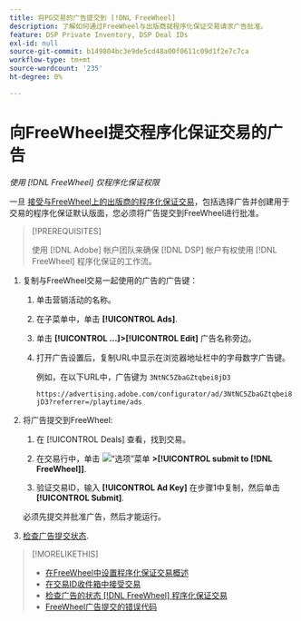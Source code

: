 ```yaml
---
title: 将PG交易的广告提交到 [!DNL FreeWheel]
description: 了解如何通过FreeWheel与出版商就程序化保证交易请求广告批准。
feature: DSP Private Inventory, DSP Deal IDs
exl-id: null
source-git-commit: b149804bc3e9de5cd48a00f0611c09d1f2e7c7ca
workflow-type: tm+mt
source-wordcount: '235'
ht-degree: 0%

---
```


# 向FreeWheel提交程序化保证交易的广告

*使用 [!DNL FreeWheel] 仅程序化保证权限*

一旦 [接受与FreeWheel上的出版商的程序化保证交易](#programmatic-guaranteed-set-up.md#pg-setup-deal-id-inbox)，包括选择广告并创建用于交易的程序化保证默认版面，您必须将广告提交到FreeWheel进行批准。

>[!PREREQUISITES]
>
>使用 [!DNL Adobe] 帐户团队来确保 [!DNL DSP] 帐户有权使用 [!DNL FreeWheel] 程序化保证的工作流。

1. 复制与FreeWheel交易一起使用的广告的广告键：

   1. 单击营销活动的名称。

   1. 在子菜单中，单击 **[!UICONTROL Ads]**.

   1. 单击  **[!UICONTROL ...]>[!UICONTROL Edit]** 广告名称旁边。

   1. 打开广告设置后，复制URL中显示在浏览器地址栏中的字母数字广告键。

      例如，在以下URL中，广告键为 `3NtNC5ZbaGZtqbei8jD3`

      `https://advertising.adobe.com/configurator/ad/3NtNC5ZbaGZtqbei8jD3?referrer=/playtime/ads`

1. 将广告提交到FreeWheel:

   1. 在 [!UICONTROL Deals] 查看，找到交易。

   1. 在交易行中，单击 ![“选项”菜单](/help/dsp/assets/options-menu.png) **>[!UICONTROL submit to [!DNL FreeWheel]]**.

   1. 验证交易ID，输入 **[!UICONTROL Ad Key]** 在步骤1中复制，然后单击 **[!UICONTROL Submit]**.

   必须先提交并批准广告，然后才能运行。

1. [检查广告提交状态](freewheel-check-status.md).

>[!MORELIKETHIS]
>
>* [在FreeWheel中设置程序化保证交易概述](freewheel-overview.md)
>* [在交易ID收件箱中接受交易](deal-id-inbox-accept.md)
>* [检查广告的状态 [!DNL FreeWheel] 程序化保证交易](freewheel-check-status.md)
>* [FreeWheel广告提交的错误代码](freewheel-error-codes.md)


